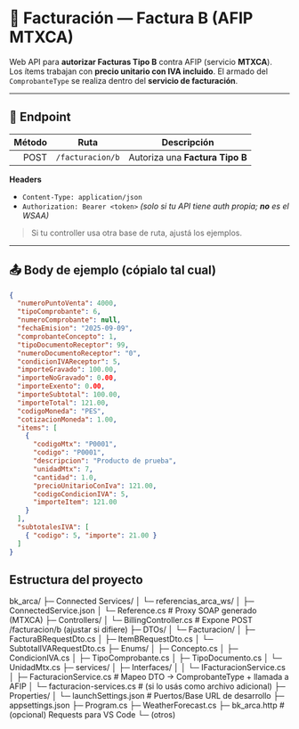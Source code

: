# 📄 Facturación — **Factura B** (AFIP MTXCA)

Web API para **autorizar Facturas Tipo B** contra AFIP (servicio **MTXCA**).  
Los ítems trabajan con **precio unitario con IVA incluido**. El armado del `ComprobanteType` se realiza dentro del **servicio de facturación**.

---

## 🚀 Endpoint

| Método | Ruta             | Descripción                       |
|-------:|------------------|-----------------------------------|
|  POST  | `/facturacion/b` | Autoriza una **Factura Tipo B**   |

**Headers**
- `Content-Type: application/json`  
- `Authorization: Bearer <token>` *(solo si tu API tiene auth propia; **no** es el WSAA)*

> Si tu controller usa otra base de ruta, ajustá los ejemplos.

---

## 📤 Body de ejemplo (cópialo tal cual)

```json
{
  "numeroPuntoVenta": 4000,
  "tipoComprobante": 6,
  "numeroComprobante": null,
  "fechaEmision": "2025-09-09",
  "comprobanteConcepto": 1,
  "tipoDocumentoReceptor": 99,
  "numeroDocumentoReceptor": "0",
  "condicionIVAReceptor": 5,
  "importeGravado": 100.00,
  "importeNoGravado": 0.00,
  "importeExento": 0.00,
  "importeSubtotal": 100.00,
  "importeTotal": 121.00,
  "codigoMoneda": "PES",
  "cotizacionMoneda": 1.00,
  "items": [
    {
      "codigoMtx": "P0001",
      "codigo": "P0001",
      "descripcion": "Producto de prueba",
      "unidadMtx": 7,
      "cantidad": 1.0,
      "precioUnitarioConIva": 121.00,
      "codigoCondicionIVA": 5,
      "importeItem": 121.00
    }
  ],
  "subtotalesIVA": [
    { "codigo": 5, "importe": 21.00 }
  ]
}
```

## Estructura del proyecto 

bk_arca/
├─ Connected Services/
│  └─ referencias_arca_ws/
│     ├─ ConnectedService.json
│     └─ Reference.cs            # Proxy SOAP generado (MTXCA)
├─ Controllers/
│  └─ BillingController.cs       # Expone POST /facturacion/b (ajustar si difiere)
├─ DTOs/
│  └─ Facturacion/
│     ├─ FacturaBRequestDto.cs
│     ├─ ItemBRequestDto.cs
│     └─ SubtotalIVARequestDto.cs
├─ Enums/
│  ├─ Concepto.cs
│  ├─ CondicionIVA.cs
│  ├─ TipoComprobante.cs
│  ├─ TipoDocumento.cs
│  └─ UnidadMtx.cs
├─ services/
│  ├─ Interfaces/
│  │  └─ IFacturacionService.cs
│  ├─ FacturacionService.cs      # Mapeo DTO → ComprobanteType + llamada a AFIP
│  └─ facturacion-services.cs    # (si lo usás como archivo adicional)
├─ Properties/
│  └─ launchSettings.json        # Puertos/Base URL de desarrollo
├─ appsettings.json
├─ Program.cs
├─ WeatherForecast.cs
├─ bk_arca.http                  # (opcional) Requests para VS Code
└─ (otros)
